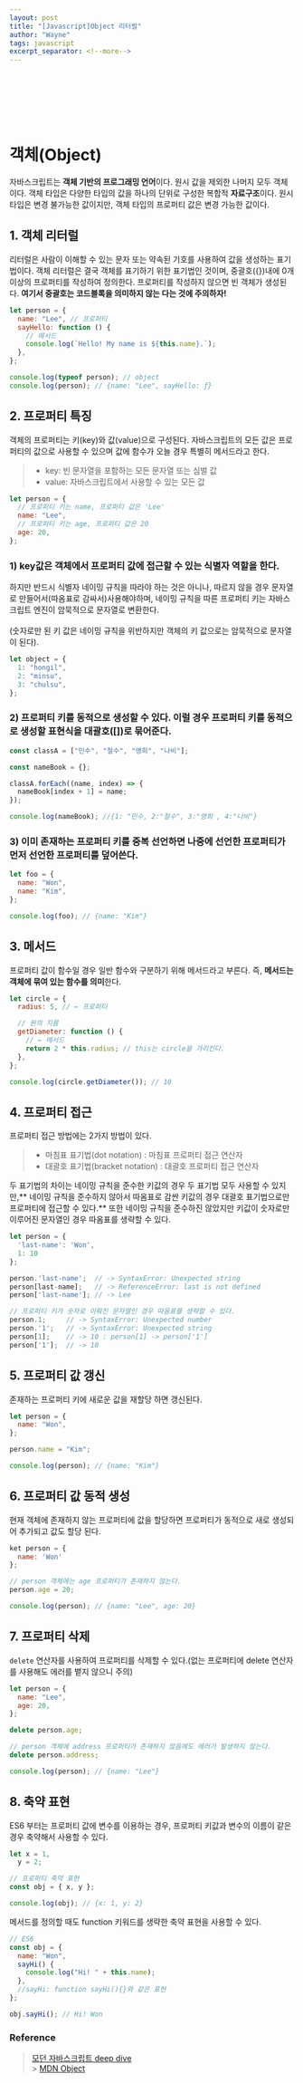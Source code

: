 ```yaml
---
layout: post
title: "[Javascript]Object 리터럴"
author: "Wayne"
tags: javascript
excerpt_separator: <!--more-->
---
```


<span style="color:rgba(0,0,0,0)">객체는 어떻게 작성해야 하는가</span>

<!--more-->

<br/><br/><br/>

# 객체(Object)

자바스크립트는 **객체 기반의 프로그래밍 언어**이다. 원시 값을 제외한 나머지 모두 객체이다. 객체 타입은 다양한 타입의 값을 하나의 단위로 구성한 복합적 **자료구조**이다. 원시 타입은 변경 불가능한 값이지만, <span class="bg_highlight">객체 타입의 프로퍼티 값은 변경 가능한 값</span>이다.

## 1. 객체 리터럴

리터럴은 사람이 이해할 수 있는 문자 또는 약속된 기호를 사용하여 값을 생성하는 표기법이다. 객체 리터럴은 결국 객체를 표기하기 위한 표기법인 것이며, 중괄호({})내에 0개 이상의 프로퍼티를 작성하여 정의한다. 프로퍼티를 작성하지 않으면 빈 객체가 생성된다. **여기서 중괄호는 코드블록을 의미하지 않는 다는 것에 주의하자!**

```js
let person = {
  name: "Lee", // 프로퍼티
  sayHello: function () {
    // 메서드
    console.log(`Hello! My name is ${this.name}.`);
  },
};

console.log(typeof person); // object
console.log(person); // {name: "Lee", sayHello: ƒ}
```

## 2. 프로퍼티 특징

객체의 프로퍼티는 키(key)와 값(value)으로 구성된다. 자바스크립트의 모든 값은 프로퍼티의 값으로 사용할 수 있으며 값에 함수가 오늘 경우 특별히 메서드라고 한다.

> - key: 빈 문자열을 포함하는 모든 문자열 또는 심벌 값
> - value: 자바스크립트에서 사용할 수 있는 모든 값

```js
let person = {
  // 프로퍼티 키는 name, 프로퍼티 값은 'Lee'
  name: "Lee",
  // 프로퍼티 키는 age, 프로퍼티 값은 20
  age: 20,
};
```

### 1) key값은 객체에서 프로퍼티 값에 접근할 수 있는 식별자 역할을 한다.

하지만 반드시 식별자 네이밍 규칙을 따라야 하는 것은 아니나, 따르지 않을 경우 문자열로 만들어서(따옴표로 감싸서)사용해야하며, 네이밍 규칙을 따른 프로퍼티 키는 자바스크립트 엔진이 암묵적으로 문자열로 변환한다.<br/><br/>
(숫자로만 된 키 값은 네이밍 규칙을 위반하지만 객체의 키 값으로는 암묵적으로 문자열이 된다).

```js
let object = {
  1: "hongil",
  2: "minsu",
  3: "chulsu",
};
```

### 2) 프로퍼티 키를 동적으로 생성할 수 있다. 이럴 경우 프로퍼티 키를 동적으로 생성할 표현식을 대괄호([])로 묶어준다.

```js
const classA = ["민수", "철수", "영희", "나비"];

const nameBook = {};

classA.forEach((name, index) => {
  nameBook[index + 1] = name;
});

console.log(nameBook); //{1: "민수, 2:"철수", 3:"영희 , 4:"나비"}
```

### 3) 이미 존재하는 프로퍼티 키를 중복 선언하면 나중에 선언한 프로퍼티가 먼저 선언한 프로퍼티를 덮어쓴다.

```js
let foo = {
  name: "Won",
  name: "Kim",
};

console.log(foo); // {name: "Kim"}
```

## 3. 메서드

프로퍼티 값이 함수일 경우 일반 함수와 구분하기 위해 메서드라고 부른다. 즉, **메서드는 객체에 묶여 있는 함수를 의미**한다.

```js
let circle = {
  radius: 5, // ← 프로퍼티

  // 원의 지름
  getDiameter: function () {
    // ← 메서드
    return 2 * this.radius; // this는 circle을 가리킨다.
  },
};

console.log(circle.getDiameter()); // 10
```

## 4. 프로퍼티 접근

프로퍼티 접근 방법에는 2가지 방법이 있다.

> - 마침표 표기법(dot notation) : 마침표 프로퍼티 접근 연산자
> - 대괄호 표기법(bracket notation) : 대괄호 프로퍼티 접근 연산자

두 표기법의 차이는 네이밍 규칙을 준수한 키값의 경우 두 표기법 모두 사용할 수 있지만,** 네이밍 규칙을 준수하지 않아서 따옴표로 감싼 키값의 경우 대괄호 표기법으로만 프로퍼티에 접근할 수 있다.** 또한 네이밍 규칙을 준수하진 않았지만 키값이 숫자로만 이루어진 문자열인 경우 따옴표를 생략할 수 있다.

```js
let person = {
  'last-name': 'Won',
  1: 10
};

person.'last-name';  // -> SyntaxError: Unexpected string
person[last-name];   // -> ReferenceError: last is not defined
person['last-name']; // -> Lee

// 프로퍼티 키가 숫자로 이뤄진 문자열인 경우 따옴표를 생략할 수 있다.
person.1;     // -> SyntaxError: Unexpected number
person.'1';   // -> SyntaxError: Unexpected string
person[1];    // -> 10 : person[1] -> person['1']
person['1'];  // -> 10
```

## 5. 프로퍼티 값 갱신

존재하는 프로퍼티 키에 새로운 값을 재할당 하면 갱신된다.

```js
let person = {
  name: "Won",
};

person.name = "Kim";

console.log(person); // {name: "Kim"}
```

## 6. 프로퍼티 값 동적 생성

현재 객체에 존재하지 않는 프로퍼티에 값을 할당하면 프로퍼티가 동적으로 새로 생성되어 추가되고 값도 할당 된다.

```js
ket person = {
  name: 'Won'
};

// person 객체에는 age 프로퍼티가 존재하지 않는다.
person.age = 20;

console.log(person); // {name: "Lee", age: 20}
```

## 7. 프로퍼티 삭제

`delete` 연산자를 사용하여 프로퍼티를 삭제할 수 있다.(없는 프로퍼티에 delete 연산자를 사용해도 에러를 뱉지 않으니 주의)

```js
let person = {
  name: "Lee",
  age: 20,
};

delete person.age;

// person 객체에 address 프로퍼티가 존재하지 않음에도 에러가 발생하지 않는다.
delete person.address;

console.log(person); // {name: "Lee"}
```

## 8. 축약 표현

ES6 부터는 프로퍼티 값에 변수를 이용하는 경우, 프로퍼티 키값과 변수의 이름이 같은 경우 축약해서 사용할 수 있다.

```js
let x = 1,
  y = 2;

// 프로퍼티 축약 표현
const obj = { x, y };

console.log(obj); // {x: 1, y: 2}
```

메서드를 정의할 때도 function 키워드를 생략한 축약 표현을 사용할 수 있다.

```js
// ES6
const obj = {
  name: "Won",
  sayHi() {
    console.log("Hi! " + this.name);
  },
  //sayHi: function sayHi(){}와 같은 표현
};

obj.sayHi(); // Hi! Won
```

### Reference

> [모던 자바스크립트 deep dive](https://wikibook.co.kr/mjs/) <br/> > [MDN Object](https://developer.mozilla.org/ko/docs/Web/JavaScript/Reference/Global_Objects/Object)
